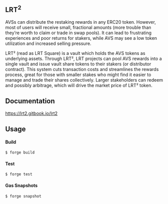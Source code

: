 ## LRT<sup>2</sup>

AVSs can distribute the restaking rewards in any ERC20 token. However, most of users will receive small, fractional amounts (more trouble than they’re worth to claim or trade in swap pools). It can lead to frustrating experiences and poor returns for stakers, while AVS may see a low token utilization and increased selling pressure.

LRT² (read as LRT Square) is a vault which holds the AVS tokens as underlying assets. Through LRT², LRT projects can pool AVS rewards into a single vault and issue vault share tokens to their stakers (or distributor contract). This system cuts transaction costs and streamlines the rewards process, great for those with smaller stakes who might find it easier to manage and trade their shares collectively. Larger stakeholders can redeem and possibly arbitrage, which will drive the market price of LRT² token.

## Documentation

https://lrt2.gitbook.io/lrt2

## Usage

#### Build

```shell
$ forge build
```

#### Test

```shell
$ forge test
```

#### Gas Snapshots

```shell
$ forge snapshot
```

